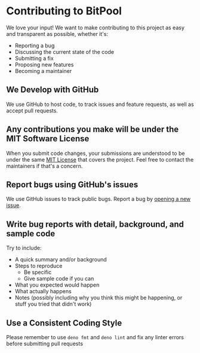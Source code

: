 # Contributing to BitPool

We love your input! We want to make contributing to this project as easy and
transparent as possible, whether it's:

- Reporting a bug
- Discussing the current state of the code
- Submitting a fix
- Proposing new features
- Becoming a maintainer

## We Develop with GitHub

We use GitHub to host code, to track issues and feature requests, as well as
accept pull requests.

## Any contributions you make will be under the MIT Software License

When you submit code changes, your submissions are understood to be under the
same [MIT License](http://choosealicense.com/licenses/mit/) that covers the
project. Feel free to contact the maintainers if that's a concern.

## Report bugs using GitHub's issues

We use GitHub issues to track public bugs. Report a bug by
[opening a new issue](https://github.com/phughesmcr/BitPool/issues).

## Write bug reports with detail, background, and sample code

Try to include:

- A quick summary and/or background
- Steps to reproduce
  - Be specific
  - Give sample code if you can
- What you expected would happen
- What actually happens
- Notes (possibly including why you think this might be happening, or stuff you
  tried that didn't work)

## Use a Consistent Coding Style

Please remember to use `deno fmt` and `deno lint` and fix any linter errors
before submitting pull requests
